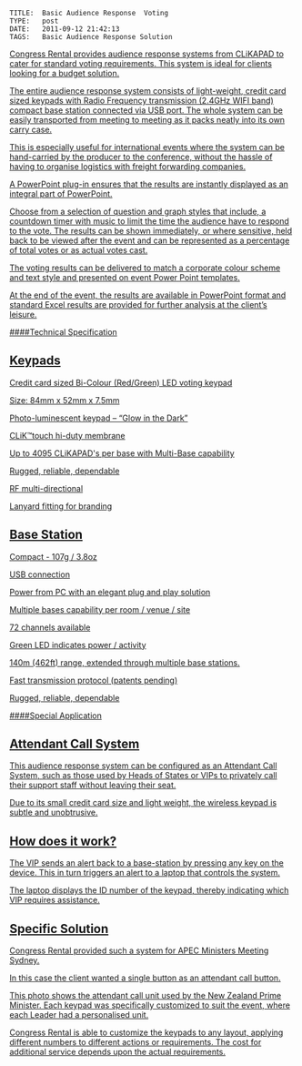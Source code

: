    
    TITLE: 	Basic Audience Response  Voting	
    TYPE: 	post	
    DATE: 	2011-09-12 21:42:13	
    TAGS: 	Basic Audience Response Solution	




<a href="http://congressrental.com.au/wp-content/uploads/2011/09/15.png">



Congress Rental provides audience response systems from CLiKAPAD to cater for standard voting requirements. This system is ideal for clients looking for a budget solution.




The entire audience response system consists of light-weight, credit card sized keypads with Radio Frequency transmission (2.4GHz WIFI band) compact base station connected via USB port. The whole system can be easily transported from meeting to meeting as it packs neatly into its own carry case.




This is especially useful for international events where the system can be hand-carried by the producer to the conference, without the hassle of having to organise logistics with freight forwarding companies.




A PowerPoint plug-in ensures that the results are instantly displayed as an integral part of PowerPoint.




Choose from a selection of question and graph styles that include, a countdown timer with music to limit the time the audience have to respond to the vote. The results can be shown immediately, or where sensitive, held back to be viewed after the event and can be represented as a percentage of total votes or as actual votes cast.




The voting results can be delivered to match a corporate colour scheme and text style and presented on event Power Point templates. 




At the end of the event, the results are available in PowerPoint format and standard Excel results are provided for further analysis at the client’s leisure.





####Technical Specification


## Keypads


<a href="http://congressrental.com.au/wp-content/uploads/2011/09/119.jpg">



Credit card sized Bi-Colour (Red/Green) LED voting keypad



Size: 84mm x 52mm x 7.5mm



Photo-luminescent keypad – “Glow in the Dark”



CLiK™touch hi-duty membrane



Up to 4095 CLiKAPAD's per base with Multi-Base capability



Rugged, reliable, dependable



RF multi-directional



Lanyard fitting for branding

## Base Station


<a href="http://congressrental.com.au/wp-content/uploads/2011/09/211.jpg">



Compact - 107g / 3.8oz



USB connection



Power from PC with an elegant plug and play solution



Multiple bases capability per room / venue / site



72 channels available



Green LED indicates power / activity



140m (462ft) range, extended through multiple base stations.



Fast transmission protocol (patents pending)



Rugged, reliable, dependable





####Special Application


## Attendant Call System


This audience response system can be configured as an Attendant Call System, such as those used by Heads of States or VIPs to privately call their support staff without leaving their seat.



Due to its small credit card size and light weight, the wireless keypad is subtle and unobtrusive.


## How does it work?


The VIP sends an alert back to a base-station by pressing any key on the device. This in turn triggers an alert to a laptop that controls the system.



The laptop displays the ID number of the keypad, thereby indicating which VIP requires assistance.


## Specific Solution


Congress Rental provided such a system for APEC Ministers Meeting Sydney.



In this case the client wanted a single button as an attendant call button.







<a href="http://congressrental.com.au/wp-content/uploads/2011/09/53.jpg">



This photo shows the attendant call unit used by the New Zealand Prime Minister.  Each keypad was specifically customized to suit the event, where each Leader had a personalised unit.



Congress Rental is able to customize the keypads to any layout, applying different numbers to different actions or requirements. The cost for additional service depends upon the actual requirements.



